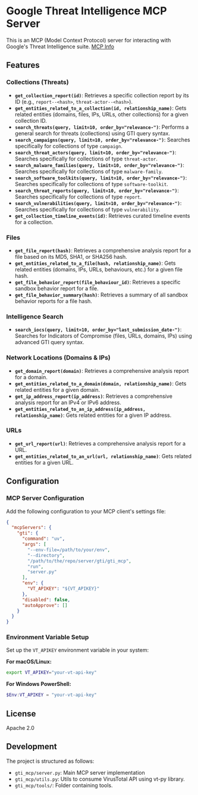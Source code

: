 # Google Threat Intelligence MCP Server

This is an MCP (Model Context Protocol) server for interacting with Google's
Threat Intelligence suite.
[MCP Info](https://modelcontextprotocol.io/introduction)

## Features

### Collections (Threats)

- **`get_collection_report(id)`**: Retrieves a specific collection report by its ID (e.g., `report--<hash>`, `threat-actor--<hash>`).
- **`get_entities_related_to_a_collection(id, relationship_name)`**: Gets related entities (domains, files, IPs, URLs, other collections) for a given collection ID.
- **`search_threats(query, limit=10, order_by="relevance-")`**: Performs a general search for threats (collections) using GTI query syntax.
- **`search_campaigns(query, limit=10, order_by="relevance-")`**: Searches specifically for collections of type `campaign`.
- **`search_threat_actors(query, limit=10, order_by="relevance-")`**: Searches specifically for collections of type `threat-actor`.
- **`search_malware_families(query, limit=10, order_by="relevance-")`**: Searches specifically for collections of type `malware-family`.
- **`search_software_toolkits(query, limit=10, order_by="relevance-")`**: Searches specifically for collections of type `software-toolkit`.
- **`search_threat_reports(query, limit=10, order_by="relevance-")`**: Searches specifically for collections of type `report`.
- **`search_vulnerabilities(query, limit=10, order_by="relevance-")`**: Searches specifically for collections of type `vulnerability`.
- **`get_collection_timeline_events(id)`**: Retrieves curated timeline events for a collection.

### Files

- **`get_file_report(hash)`**: Retrieves a comprehensive analysis report for a file based on its MD5, SHA1, or SHA256 hash.
- **`get_entities_related_to_a_file(hash, relationship_name)`**: Gets related entities (domains, IPs, URLs, behaviours, etc.) for a given file hash.
- **`get_file_behavior_report(file_behaviour_id)`**: Retrieves a specific sandbox behavior report for a file.
- **`get_file_behavior_summary(hash)`**: Retrieves a summary of all sandbox behavior reports for a file hash.

### Intelligence Search

- **`search_iocs(query, limit=10, order_by="last_submission_date-")`**: Searches for Indicators of Compromise (files, URLs, domains, IPs) using advanced GTI query syntax.

### Network Locations (Domains & IPs)

- **`get_domain_report(domain)`**: Retrieves a comprehensive analysis report for a domain.
- **`get_entities_related_to_a_domain(domain, relationship_name)`**: Gets related entities for a given domain.
- **`get_ip_address_report(ip_address)`**: Retrieves a comprehensive analysis report for an IPv4 or IPv6 address.
- **`get_entities_related_to_an_ip_address(ip_address, relationship_name)`**: Gets related entities for a given IP address.

### URLs

- **`get_url_report(url)`**: Retrieves a comprehensive analysis report for a URL.
- **`get_entities_related_to_an_url(url, relationship_name)`**: Gets related entities for a given URL.

## Configuration

### MCP Server Configuration

Add the following configuration to your MCP client's settings file:

```json
{
  "mcpServers": {
    "gti": {
      "command": "uv",
      "args": [
        "--env-file=/path/to/your/env",
        "--directory",
        "/path/to/the/repo/server/gti/gti_mcp",
        "run",
        "server.py"
      ],
      "env": {
        "VT_APIKEY": "${VT_APIKEY}"
      },
      "disabled": false,
      "autoApprove": []
    }
  }
}
```

### Environment Variable Setup

Set up the `VT_APIKEY` environment variable in your system:

**For macOS/Linux:**
```bash
export VT_APIKEY="your-vt-api-key"
```
   
**For Windows PowerShell:**
```powershell
$Env:VT_APIKEY = "your-vt-api-key"
```

## License

Apache 2.0

## Development

The project is structured as follows:

- `gti_mcp/server.py`: Main MCP server implementation
- `gti_mcp/utils.py`: Utils to consume VirusTotal API using vt-py library.
- `gti_mcp/tools/`: Folder containing tools.
